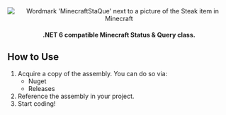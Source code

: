 <div align=center>
  <img alt="Wordmark 'MinecraftStaQue' next to a picture of the Steak item in Minecraft" src="https://user-images.githubusercontent.com/72025514/178930254-8f13b46d-77a3-4756-a7c1-228314807dbf.png"/>
  <h4>.NET 6 compatible Minecraft Status & Query class.</h4>
</div>

## How to Use
1. Acquire a copy of the assembly. You can do so via:
    - Nuget
    - Releases
2. Reference the assembly in your project.
3. Start coding!

